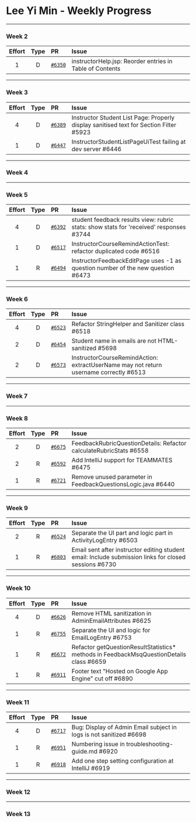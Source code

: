 # Lee Yi Min - Weekly Progress

---

### Week 2

Effort| Type | PR | Issue
:----:|:----:|:-----------|:------
1 | D | [`#6350`](https://github.com/TEAMMATES/teammates/pull/6350) |  instructorHelp.jsp: Reorder entries in Table of Contents 

---
### Week 3

Effort| Type | PR | Issue
:----:|:----:|:-----------|:------
4 | D | [`#6389`](https://github.com/TEAMMATES/teammates/pull/6389) | Instructor Student List Page: Properly display sanitised text for Section Filter #5923  
1 | D | [`#6447`](https://github.com/TEAMMATES/teammates/pull/6447) | InstructorStudentListPageUiTest failing at dev server #6446 

---
### Week 4

---
### Week 5

Effort| Type | PR | Issue
:----:|:----:|:-----------|:------
4 | D | [`#6392`](https://github.com/TEAMMATES/teammates/pull/6392) | student feedback results view: rubric stats: show stats for 'received' responses #3744
1 | D | [`#6517`](https://github.com/TEAMMATES/teammates/pull/6517) | InstructorCourseRemindActionTest: refactor duplicated code #6516
1 | R | [`#6494`](https://github.com/TEAMMATES/teammates/pull/6494) | InstructorFeedbackEditPage uses -1 as question number of the new question #6473
---
### Week 6

Effort| Type | PR | Issue
:----:|:----:|:-----------|:------
4 | D | [`#6523`](https://github.com/TEAMMATES/teammates/pull/6523) | Refactor StringHelper and Sanitizer class #6518
2 | D | [`#6454`](https://github.com/TEAMMATES/teammates/pull/6454) | Student name in emails are not HTML-sanitized #5698
2 | D | [`#6573`](https://github.com/TEAMMATES/teammates/pull/6573) | InstructorCourseRemindAction: extractUserName may not return username correctly #6513

---
### Week 7

---
### Week 8

Effort| Type | PR | Issue
:----:|:----:|:-----------|:------
2 | D | [`#6675`](https://github.com/TEAMMATES/teammates/pull/6675) | FeedbackRubricQuestionDetails: Refactor calculateRubricStats #6558
2 | R | [`#6592`](https://github.com/TEAMMATES/teammates/pull/6592) | Add IntelliJ support for TEAMMATES #6475
1 | R | [`#6721`](https://github.com/TEAMMATES/teammates/pull/6721) | Remove unused parameter in FeedbackQuestionsLogic.java #6440

---
### Week 9

Effort| Type | PR | Issue
:----:|:----:|:-----------|:------
2 | R | [`#6524`](https://github.com/TEAMMATES/teammates/pull/6524) | Separate the UI part and logic part in ActivityLogEntry #6503
1 | R | [`#6803`](https://github.com/TEAMMATES/teammates/pull/6803) | Email sent after instructor editing student email: Include submission links for closed sessions #6730

---
### Week 10

Effort| Type | PR | Issue
:----:|:----:|:-----------|:------
4 | D | [`#6626`](https://github.com/TEAMMATES/teammates/pull/6626) | Remove HTML sanitization in AdminEmailAttributes #6625
1 | R | [`#6755`](https://github.com/TEAMMATES/teammates/pull/6755) | Separate the UI and logic for EmailLogEntry #6753
1 | R | [`#6672`](https://github.com/TEAMMATES/teammates/pull/6672) | Refactor getQuestionResultStatistics* methods in FeedbackMsqQuestionDetails class #6659
1 | R | [`#6911`](https://github.com/TEAMMATES/teammates/pull/6911) | Footer text "Hosted on Google App Engine" cut off #6890

---
### Week 11

Effort| Type | PR | Issue
:----:|:----:|:-----------|:------
4 | D | [`#6717`](https://github.com/TEAMMATES/teammates/pull/6717) | Bug: Display of Admin Email subject in logs is not sanitized #6698
1 | R | [`#6951`](https://github.com/TEAMMATES/teammates/pull/6951) | Numbering issue in troubleshooting-guide.md #6920
1 | R | [`#6918`](https://github.com/TEAMMATES/teammates/pull/6918) | Add one step setting configuration at IntelliJ #6919

---
### Week 12

---
### Week 13

